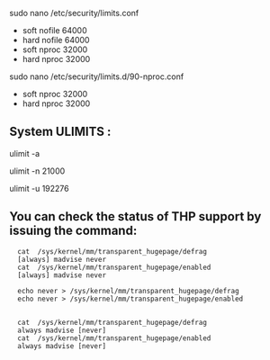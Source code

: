 sudo nano /etc/security/limits.conf
  * soft nofile 64000
  * hard nofile 64000
  * soft nproc 32000
  * hard nproc 32000

sudo nano /etc/security/limits.d/90-nproc.conf
  * soft nproc 32000
  * hard nproc 32000


System ULIMITS :
--------------

  ulimit -a
  
  ulimit  -n  21000
  
  ulimit -u  192276



You can check the status of THP support by issuing the command:
--------------------------------------------------------------
  
      cat  /sys/kernel/mm/transparent_hugepage/defrag
      [always] madvise never
      cat  /sys/kernel/mm/transparent_hugepage/enabled
      [always] madvise never
  
      echo never > /sys/kernel/mm/transparent_hugepage/defrag
      echo never > /sys/kernel/mm/transparent_hugepage/enabled


      cat  /sys/kernel/mm/transparent_hugepage/defrag
      always madvise [never]
      cat  /sys/kernel/mm/transparent_hugepage/enabled
      always madvise [never]
  
